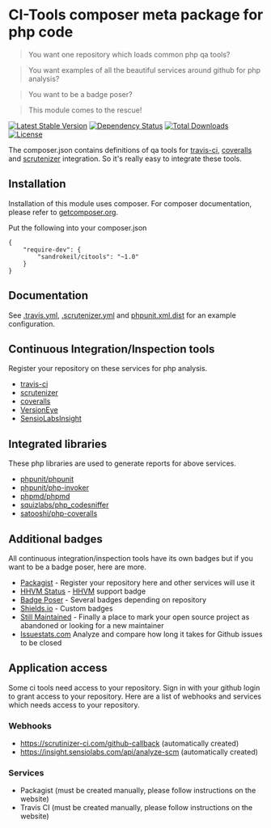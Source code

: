# CI-Tools composer meta package for php code

> You want one repository which loads common php qa tools?

> You want examples of all the beautiful services around github for php analysis?

> You want to be a badge poser?

> This module comes to the rescue!

[![Latest Stable Version](https://poser.pugx.org/sandrokeil/citools/v/stable.png)](https://packagist.org/packages/sandrokeil/citools)
[![Dependency Status](https://www.versioneye.com/user/projects/540371b0eab62a132800014a/badge.svg)](https://www.versioneye.com/user/projects/540371b0eab62a132800014a)
[![Total Downloads](https://poser.pugx.org/sandrokeil/citools/downloads.png)](https://packagist.org/packages/sandrokeil/easy-config)
[![License](https://poser.pugx.org/sandrokeil/citools/license.png)](https://packagist.org/packages/sandrokeil/citools)

The composer.json contains definitions of qa tools for [travis-ci](https://travis-ci.org/),
[coveralls](https://coveralls.io/) and [scrutenizer](https://scrutinizer-ci.com/) integration. So it's really easy to
integrate these tools.

## Installation

Installation of this module uses composer. For composer documentation, please refer to
[getcomposer.org](http://getcomposer.org/).

Put the following into your composer.json

    {
        "require-dev": {
            "sandrokeil/citools": "~1.0"
        }
    }

## Documentation

See [.travis.yml](https://github.com/sandrokeil/qatools/tree/master/.travis.yml),
[.scrutenizer.yml](https://github.com/sandrokeil/qatools/tree/master/.scrutenizer.yml) and
[phpunit.xml.dist](https://github.com/sandrokeil/qatools/tree/master/phpunit.xml.dist) for an example configuration.

## Continuous Integration/Inspection tools
Register your repository on these services for php analysis.

* [travis-ci](https://travis-ci.org/)
* [scrutenizer](https://scrutinizer-ci.com/)
* [coveralls](https://coveralls.io/)
* [VersionEye](https://www.versioneye.com)
* [SensioLabsInsight](https://insight.sensiolabs.com/)

## Integrated libraries
These php libraries are used to generate reports for above services.

* [phpunit/phpunit](https://github.com/sebastianbergmann/phpunit)
* [phpunit/php-invoker](https://github.com/sebastianbergmann/php-invoker)
* [phpmd/phpmd](https://github.com/phpmd/phpmd)
* [squizlabs/php_codesniffer](https://github.com/squizlabs/PHP_CodeSniffer)
* [satooshi/php-coveralls](https://github.com/satooshi/php-coveralls)

## Additional badges
All continuous integration/inspection tools have its own badges but if you want to be a badge poser, here are more.

* [Packagist](https://packagist.org/) - Register your repository here and other services will use it
* [HHVM Status](http://hhvm.h4cc.de) - [HHVM](http://hhvm.com/) support badge
* [Badge Poser](https://poser.pugx.org) - Several badges depending on repository
* [Shields.io](http://shields.io/) - Custom badges
* [Still Maintained](http://stillmaintained.com/) - Finally a place to mark your open source project 
as abandoned or looking for a new maintainer
* [Issuestats.com](http://issuestats.com/) Analyze and compare how long it takes for Github issues to be closed

## Application access
Some ci tools need access to your repository. Sign in with your github login to grant access to your repository. Here
are a list of webhooks and services which needs access to your repository.

### Webhooks
 * https://scrutinizer-ci.com/github-callback (automatically created)
 * https://insight.sensiolabs.com/api/analyze-scm (automatically created)

### Services
 * Packagist (must be created manually, please follow instructions on the website)
 * Travis CI (must be created manually, please follow instructions on the website)
